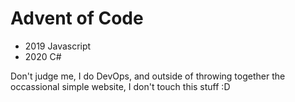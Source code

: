 # Advent of Code

- 2019 Javascript
- 2020 C#

Don't judge me, I do DevOps, and outside of throwing together the occassional simple website, I don't touch this stuff :D
